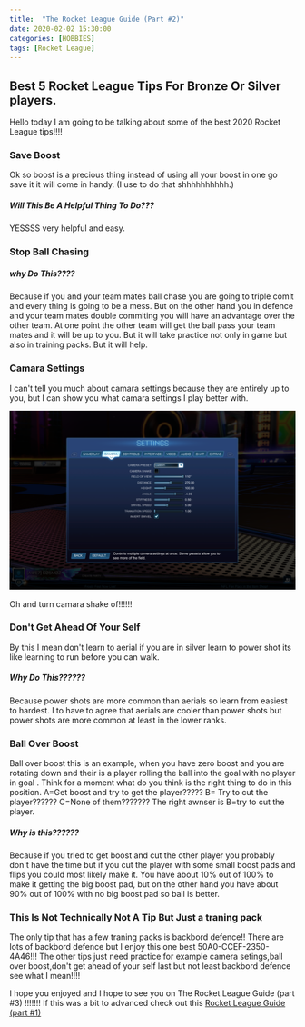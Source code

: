 ```yaml
---
title:  "The Rocket League Guide (Part #2)"
date: 2020-02-02 15:30:00
categories: [HOBBIES]
tags: [Rocket League]
---
```


## Best 5 Rocket League Tips For Bronze Or Silver players.
Hello today I am going to be talking about some of the best 2020 Rocket League tips!!!!
 
### Save Boost
Ok so boost is a precious thing instead of using all your boost in one go save it it will come in handy.
(I use to do that shhhhhhhhhh.)
##### Will This Be A Helpful Thing To Do???
YESSSS very helpful and easy.

### Stop Ball Chasing
##### why Do This????
Because if you and your team mates ball chase you are going to triple comit and every thing is going to be a mess.
But on the other hand you in defence and your team mates double commiting you will have an advantage over the other team.
At one point the other team will get the ball pass your team mates and it will be up to you.
But it will take practice not only in game but also in training packs.
But it will help.

### Camara Settings
I can't tell you much about camara settings because they are entirely up to you, but I can show you what camara settings I play better with.

![My camera settings](/assets/img/adrian-camera-settings.png)

Oh and turn camara shake of!!!!!!

### Don't Get Ahead Of Your Self
By this I mean don't learn to aerial if you are in silver learn to power shot its like learning to run before you can walk.
##### Why Do This??????
Because power shots are more common than aerials so learn from easiest to hardest.
I to have to agree that aerials are cooler than power shots but power shots are more common at least in the lower ranks.

### Ball Over Boost
Ball over boost this is an example, when you have zero boost and you are rotating down and their is a player rolling the ball into the goal with no player in goal .
Think for a moment what do you think is the right thing to do in this position.
A=Get boost and try to get the player?????
B=  Try to cut the player?????? 
C=None of them???????
The right awnser is B=try to cut the player.
##### Why is this??????
Because if you tried to get boost and cut the other player you probably don't have the time but if you cut the player with some small boost pads and flips you could most likely make it. 
You have about 10% out of 100% to make it getting the big boost pad, but on the other hand you have about 90% out of 100% with no big boost pad so ball is better.

### This Is Not Technically Not A Tip But Just a traning pack

The only tip that has a few traning packs is backbord defence!!
There are lots of backbord defence but I enjoy this one best 50A0-CCEF-2350-4A46!!!
The other tips just need practice for example camera setings,ball over boost,don't get ahead of your self last but not least backbord defence see what I mean!!!!

I hope you enjoyed and I hope to see you on The Rocket League Guide (part #3) !!!!!!!
If this was a bit to advanced check out this [Rocket League Guide (part #1)](https://adrianrubio.org/posts/The_Rocket_League_Guide_part_1/)
